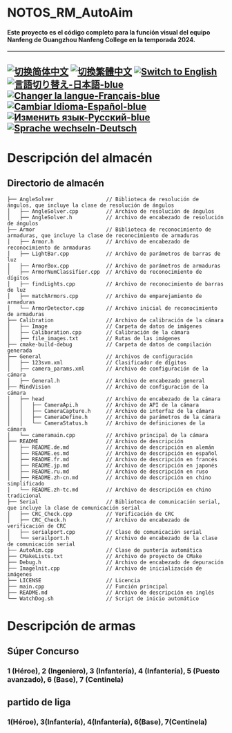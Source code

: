 # NOTOS_RM_AutoAim
#### Este proyecto es el código completo para la función visual del equipo Nanfeng de Guangzhou Nanfeng College en la temporada 2024.

---
[![切换简体中文](https://img.shields.io/badge/切换语言-简体中文-blue)](https://github.com/lizuju/NOTOS_RM_AutoAim/blob/main/README/README.zh-cn.md)
[![切換繁體中文](https://img.shields.io/badge/切換語言-繁體中文-blue)](https://github.com/lizuju/NOTOS_RM_AutoAim/blob/main/README/README.zh-tc.md)
[![Switch to English](https://img.shields.io/badge/Switch-English-blue)](https://github.com/lizuju/NOTOS_RM_AutoAim/blob/main/README.md)
[![言語切り替え-日本語-blue](https://img.shields.io/badge/言語切り替え-日本語-blue)](https://github.com/lizuju/NOTOS_RM_AutoAim/blob/main/README/README.jp.md)
[![Changer la langue-Français-blue](https://img.shields.io/badge/Changer%20la%20langue-Fran%C3%A7ais-blue)](https://github.com/lizuju/NOTOS_RM_AutoAim/blob/main/README/README.fr.md)
[![Cambiar Idioma-Español-blue](https://img.shields.io/badge/Cambiar%20Idioma-Espa%C3%B1ol-blue)](https://github.com/lizuju/NOTOS_RM_AutoAim/blob/main/README/README.es.md)
[![Изменить язык-Русский-blue](https://img.shields.io/badge/Изменить%20язык-Русский-blue)](https://github.com/lizuju/NOTOS_RM_AutoAim/blob/main/README/README.ru.md)
[![Sprache wechseln-Deutsch](https://img.shields.io/badge/Sprache%20wechseln-Deutsch-blue)](https://github.com/lizuju/NOTOS_RM_AutoAim/blob/main/README/README.de.md)
---

# Descripción del almacén

## Directorio de almacén
    ├── AngleSolver                 // Biblioteca de resolución de ángulos, que incluye la clase de resolución de ángulos
    │   ├── AngleSolver.cpp         // Archivo de resolución de ángulos
    │   ├── AngleSolver.h           // Archivo de encabezado de resolución de ángulos
    ├── Armor                       // Biblioteca de reconocimiento de armaduras, que incluye la clase de reconocimiento de armaduras
    │   ├── Armor.h                 // Archivo de encabezado de reconocimiento de armaduras
    │   ├── LightBar.cpp            // Archivo de parámetros de barras de luz
    │   ├── ArmorBox.cpp            // Archivo de parámetros de armaduras
    │   ├── ArmorNumClassifier.cpp  // Archivo de reconocimiento de dígitos
    │   ├── findLights.cpp          // Archivo de reconocimiento de barras de luz
    │   ├── matchArmors.cpp         // Archivo de emparejamiento de armaduras
    │   └── ArmorDetector.cpp       // Archivo inicial de reconocimiento de armaduras
    ├── Calibration                 // Archivo de calibración de la cámara
    │   ├── Image                   // Carpeta de datos de imágenes
    │   ├── Calibaration.cpp        // Calibración de la cámara
    │   ├── file_images.txt         // Rutas de las imágenes
    ├── cmake-build-debug           // Carpeta de datos de compilación generada
    ├── General                     // Archivos de configuración
    │   ├── 123svm.xml              // Clasificador de dígitos
    │   ├── camera_params.xml     	// Archivo de configuración de la cámara
    │   ├── General.h               // Archivo de encabezado general
    ├── MindVision                  // Archivo de configuración de la cámara
    │   ├── head                    // Archivo de encabezado de la cámara
    │   │   ├── CameraApi.h         // Archivo de API de la cámara
    │   │   ├── CameraCapture.h     // Archivo de interfaz de la cámara
    │   │   ├── CameraDefine.h      // Archivo de parámetros de la cámara
    │   │   └── CameraStatus.h      // Archivo de definiciones de la cámara
    │   └── cameramain.cpp          // Archivo principal de la cámara
    ├── README                      // Archivo de descripción
    │   ├── README.de.md            // Archivo de descripción en alemán
    │   ├── README.es.md            // Archivo de descripción en español
    │   ├── README.fr.md            // Archivo de descripción en francés
    │   ├── README.jp.md            // Archivo de descripción en japonés
    │   ├── README.ru.md            // Archivo de descripción en ruso
    │   ├── README.zh-cn.md         // Archivo de descripción en chino simplificado
    │   └── README.zh-tc.md         // Archivo de descripción en chino tradicional
    ├── Serial                      // Biblioteca de comunicación serial, que incluye la clase de comunicación serial
    │   ├── CRC_Check.cpp           // Verificación de CRC
    │   ├── CRC_Check.h             // Archivo de encabezado de verificación de CRC
    │   ├── serialport.cpp          // Clase de comunicación serial
    │   └── serailport.h            // Archivo de encabezado de la clase de comunicación serial
    ├── AutoAim.cpp                 // Clase de puntería automática
    ├── CMakeLists.txt              // Archivo de proyecto de CMake
    ├── Debug.h                     // Archivo de encabezado de depuración
    ├── Imagelnit.cpp               // Archivo de inicialización de imágenes
    ├── LICENSE                     // Licencia
    ├── main.cpp                    // Función principal
    ├── README.md                   // Archivo de descripción en inglés
    └── WatchDog.sh                 // Script de inicio automático

# Descripción de armas

## Súper Concurso
### 1 (Héroe), 2 (Ingeniero), 3 (Infantería), 4 (Infantería), 5 (Puesto avanzado), 6 (Base), 7 (Centinela)

## partido de liga
### 1(Héroe), 3(Infantería), 4(Infantería), 6(Base), 7(Centinela)